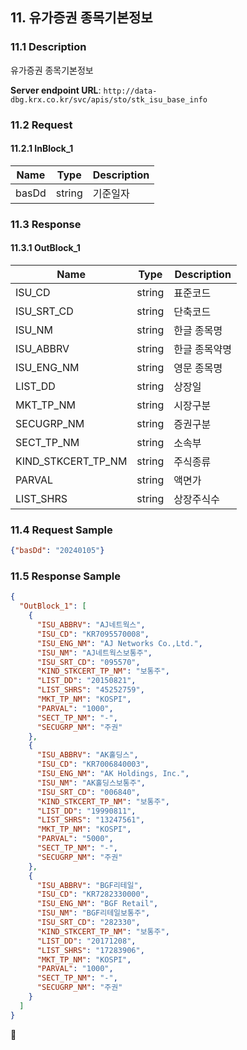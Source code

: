 ## 11. 유가증권 종목기본정보

### 11.1 Description
유가증권 종목기본정보

**Server endpoint URL**: `http://data-dbg.krx.co.kr/svc/apis/sto/stk_isu_base_info`

### 11.2 Request

#### 11.2.1 InBlock_1
| Name   | Type   | Description |
|--------|--------|-------------|
| basDd  | string | 기준일자    |

### 11.3 Response

#### 11.3.1 OutBlock_1
| Name                | Type   | Description    |
|---------------------|--------|----------------|
| ISU_CD              | string | 표준코드       |
| ISU_SRT_CD          | string | 단축코드       |
| ISU_NM              | string | 한글 종목명    |
| ISU_ABBRV           | string | 한글 종목약명  |
| ISU_ENG_NM          | string | 영문 종목명    |
| LIST_DD             | string | 상장일         |
| MKT_TP_NM           | string | 시장구분       |
| SECUGRP_NM          | string | 증권구분       |
| SECT_TP_NM          | string | 소속부         |
| KIND_STKCERT_TP_NM  | string | 주식종류       |
| PARVAL              | string | 액면가         |
| LIST_SHRS           | string | 상장주식수     |

### 11.4 Request Sample
```json
{"basDd": "20240105"}
```

### 11.5 Response Sample

```json
{
  "OutBlock_1": [
    {
      "ISU_ABBRV": "AJ네트웍스",
      "ISU_CD": "KR7095570008",
      "ISU_ENG_NM": "AJ Networks Co.,Ltd.",
      "ISU_NM": "AJ네트웍스보통주",
      "ISU_SRT_CD": "095570",
      "KIND_STKCERT_TP_NM": "보통주",
      "LIST_DD": "20150821",
      "LIST_SHRS": "45252759",
      "MKT_TP_NM": "KOSPI",
      "PARVAL": "1000",
      "SECT_TP_NM": "-",
      "SECUGRP_NM": "주권"
    },
    {
      "ISU_ABBRV": "AK홀딩스",
      "ISU_CD": "KR7006840003",
      "ISU_ENG_NM": "AK Holdings, Inc.",
      "ISU_NM": "AK홀딩스보통주",
      "ISU_SRT_CD": "006840",
      "KIND_STKCERT_TP_NM": "보통주",
      "LIST_DD": "19990811",
      "LIST_SHRS": "13247561",
      "MKT_TP_NM": "KOSPI",
      "PARVAL": "5000",
      "SECT_TP_NM": "-",
      "SECUGRP_NM": "주권"
    },
    {
      "ISU_ABBRV": "BGF리테일",
      "ISU_CD": "KR7282330000",
      "ISU_ENG_NM": "BGF Retail",
      "ISU_NM": "BGF리테일보통주",
      "ISU_SRT_CD": "282330",
      "KIND_STKCERT_TP_NM": "보통주",
      "LIST_DD": "20171208",
      "LIST_SHRS": "17283906",
      "MKT_TP_NM": "KOSPI",
      "PARVAL": "1000",
      "SECT_TP_NM": "-",
      "SECUGRP_NM": "주권"
    }
  ]
}
```

